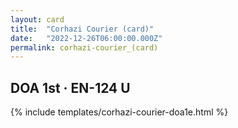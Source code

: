 ```yaml
---
layout: card
title:  "Corhazi Courier (card)"
date:   "2022-12-26T06:00:00.000Z"
permalink: corhazi-courier_(card)
---
```


## DOA 1st &middot; EN-124 U

{% include templates/corhazi-courier-doa1e.html %}
